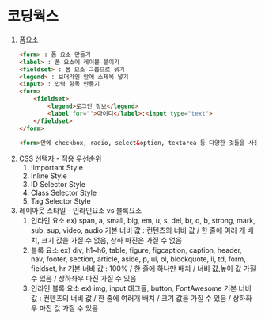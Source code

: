 # 코딩웍스
1. 폼요소
    ```html
    <form> : 폼 요소 만들기
    <label> : 폼 요소에 레이블 붙이기
    <fieldset> : 폼 요소 그룹으로 묶기
    <legend> : 보더라인 안에 소제목 넣기
    <input> : 입력 항목 만들기 
    <form>
        <fieldset>
            <legend>로그인 정보</legend>
            <label for="">아이디</label>:<input type="text">
        </fieldset>
    </form>
    
    <form>안에 checkbox, radio, select&option, textarea 등 다양한 것들을 사용할 수 있음.
    ```
2. CSS 선택자 - 적용 우선순위
    1. !important Style
    2. Inline Style
    3. ID Selector Style
    4. Class Selector Style
    5. Tag Selector Style
3. 레이아웃 스타일 - 인라인요소 vs 블록요소
    1. 인라인 요소
        ex) span, a, small, big, em, u, s, del, br, q, b, strong, mark, sub, sup, video, audio
        기본 너비 값 : 컨텐츠의 너비 값 / 한 줄에 여러 개 배치, 크기 값을 가질 수 없음, 상하 마진은 가질 수 없음
    2. 블록 요소
        ex) div, h1~h6, table, figure, figcaption, caption, header, nav, footer, section, article, aside, p, ul, ol, blockquote, li, td, form, fieldset, hr
        기본 너비 값 : 100% / 한 줄에 하나만 배치 / 너비 값,높이 값 가질 수 있음 / 상하좌우 마진 가질 수 있음
    3. 인라인 블록 요소
        ex) img, input 태그들, button, FontAwesome
        기본 너비 값 : 컨텐츠의 너비 값 / 한 줄에 여러개 배치 / 크기 값을 가질 수 있음 / 상하좌우 마진 값 가질 수 있음 


